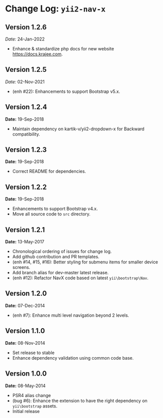 Change Log: `yii2-nav-x`
========================

## Version 1.2.6

*Date:* 24-Jan-2022

- Enhance & standardize php docs for new website https://docs.krajee.com.

## Version 1.2.5

*Date:* 02-Nov-2021

- (enh #22): Enhancements to support Bootstrap v5.x.

## Version 1.2.4

**Date:** 19-Sep-2018

- Maintain dependency on kartik-v/yii2-dropdown-x for Backward compatibility.

## Version 1.2.3

**Date:** 19-Sep-2018

- Correct README for dependencies.

## Version 1.2.2

**Date:** 19-Sep-2018

- Enhancements to support Bootstrap v4.x.
- Move all source code to `src` directory.

## Version 1.2.1

**Date:** 13-May-2017

- Chronological ordering of issues for change log.
- Add github contribution and PR templates.
- (enh #14, #15, #16): Better styling for submenu items for smaller device screens.
- Add branch alias for dev-master latest release.
- (enh #12): Refactor NavX code based on latest `yii\bootstrap\Nav`.

## Version 1.2.0

**Date:** 07-Dec-2014

- (enh #7): Enhance multi level navigation beyond 2 levels.

## Version 1.1.0

**Date:** 08-Nov-2014

- Set release to stable
- Enhance dependency validation using common code base.

## Version 1.0.0

**Date:** 08-May-2014

- PSR4 alias change
- (bug #6): Enhance the extension to have the right dependency on `yii\bootstrap` assets.
- Initial release